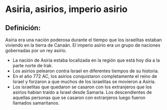 # Asiria, asirios, imperio asirio

## Definición: 

Asiria era una nación poderosa durante el tiempo que los israelitas estaban viviendo en la tierra de Canaán. El imperio asirio era un grupo de naciones gobernadas por un rey asirio.

* La nación de Asiria estaba localizada en la región que está hoy día a la parte norte de Irak.
* Los asirios pelearon contra Israel en diferentes tiempos de su historia.
* En el año 772 AC, los asirios conquistaron completamente el reino de Israel y forzaron a que muchos de los israelitas se movieron a Asiria.
* Los israelitas que quedaron se casaron con los extranjeros que los asirios habían traído a Israel desde Samaria. Los descendientes de aquellas personas que se casaron con extranjeros luego fueron llamados samaritanos.

